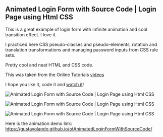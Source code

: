 ## Animated Login Form with Source Code | Login Page using Html CSS

This is a great example of login form with infinite animation and cool transition effect. I love it.

I practiced here CSS pseudo-classes and pseudo-elements, rotation and translation transformations and managing password inputs from CSS rule sets.

Pretty cool and neat HTML and CSS code.

This was taken from the Online Tutorials [videos](https://www.youtube.com/watch?v=cxm5bCCa9OA)

I hope you like it, code it and [watch it](https://gustavolando.github.io/otAnimatedLoginFormWithSourceCode/)!

![Animated Login Form with Source Code | Login Page using Html CSS](https://gustavolando.github.io/otAnimatedLoginFormWithSourceCode/Animated%20Login%20Form%20with%20Source%20Code%201.png)

![Animated Login Form with Source Code | Login Page using Html CSS](https://gustavolando.github.io/otAnimatedLoginFormWithSourceCode/Animated%20Login%20Form%20with%20Source%20Code%202.png)

![Animated Login Form with Source Code | Login Page using Html CSS](https://gustavolando.github.io/otAnimatedLoginFormWithSourceCode/Animated%20Login%20Form%20with%20Source%20Code%203.png)

Here is the animation demo link:  https://gustavolando.github.io/otAnimatedLoginFormWithSourceCode/
